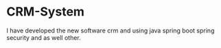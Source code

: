 # CRM-System
I have developed the new software crm and using java spring boot spring security and as well other.
